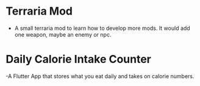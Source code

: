 # Terraria Mod
- A small terraria mod to learn how to develop more mods. It would add one weapon, maybe an enemy or npc.

# Daily Calorie Intake Counter
-A Flutter App that stores what you eat daily and takes on calorie numbers.
